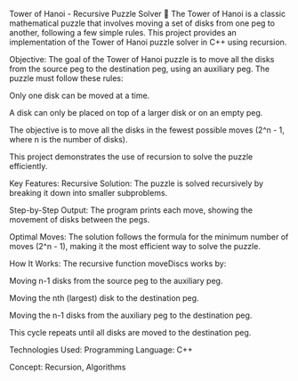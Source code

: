 Tower of Hanoi - Recursive Puzzle Solver 🧩
The Tower of Hanoi is a classic mathematical puzzle that involves moving a set of disks from one peg to another, following a few simple rules. This project provides an implementation of the Tower of Hanoi puzzle solver in C++ using recursion.

Objective:
The goal of the Tower of Hanoi puzzle is to move all the disks from the source peg to the destination peg, using an auxiliary peg. The puzzle must follow these rules:

Only one disk can be moved at a time.

A disk can only be placed on top of a larger disk or on an empty peg.

The objective is to move all the disks in the fewest possible moves (2^n - 1, where n is the number of disks).

This project demonstrates the use of recursion to solve the puzzle efficiently.

Key Features:
Recursive Solution: The puzzle is solved recursively by breaking it down into smaller subproblems.

Step-by-Step Output: The program prints each move, showing the movement of disks between the pegs.

Optimal Moves: The solution follows the formula for the minimum number of moves (2^n - 1), making it the most efficient way to solve the puzzle.

How It Works:
The recursive function moveDiscs works by:

Moving n-1 disks from the source peg to the auxiliary peg.

Moving the nth (largest) disk to the destination peg.

Moving the n-1 disks from the auxiliary peg to the destination peg.

This cycle repeats until all disks are moved to the destination peg.

Technologies Used:
Programming Language: C++

Concept: Recursion, Algorithms
